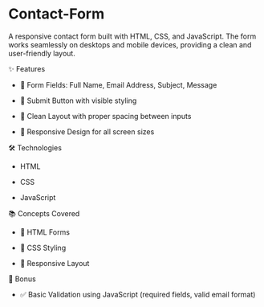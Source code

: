 # Contact-Form
A responsive contact form built with HTML, CSS, and JavaScript. The form works seamlessly on desktops and mobile devices, providing a clean and user-friendly layout.

✨ Features

- 📝 Form Fields: Full Name, Email Address, Subject, Message

- 🔘 Submit Button with visible styling

- 🎨 Clean Layout with proper spacing between inputs

- 📱 Responsive Design for all screen sizes

🛠️ Technologies

- HTML

- CSS

- JavaScript

📚 Concepts Covered

- 🧩 HTML Forms

- 🎨 CSS Styling

- 📐 Responsive Layout

🎁 Bonus

- ✅ Basic Validation using JavaScript (required fields, valid email format)
